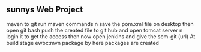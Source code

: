## sunnys Web Project
maven to git 
run maven commands n save the pom.xml file on desktop
then open git bash 
push the created file to git hub
and open tomcat server
n login it 
to get the access 
then now open jenkins and give the scm-git (url)
At build stage
ewbc:mvn package
by here packages are created 
